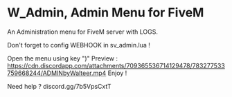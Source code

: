 # W_Admin, Admin Menu for FiveM


An Administration menu for FiveM server with LOGS.

Don't forget to config WEBHOOK in sv_admin.lua ! 

Open the menu using key ")"
Preview : https://cdn.discordapp.com/attachments/709365536714129478/783277533759668244/ADMINbyWalteer.mp4 
Enjoy ! 

Need help ? discord.gg/7b5VpsCxtT
